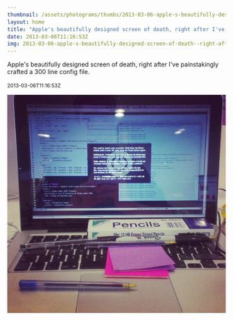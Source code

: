 ```yaml
---
thumbnail: /assets/photograms/thumbs/2013-03-06-apple-s-beautifully-designed-screen-of-death--right-after-i-ve-painstakingly-crafted-a-300-line-config-file-.jpg
layout: home
title: "Apple's beautifully designed screen of death, right after I've painstakingly crafted a 300 line config file."
date: 2013-03-06T11:16:53Z
img: 2013-03-06-apple-s-beautifully-designed-screen-of-death--right-after-i-ve-painstakingly-crafted-a-300-line-config-file-.jpg
---
```


Apple's beautifully designed screen of death, right after I've painstakingly crafted a 300 line config file.

<small>2013-03-06T11:16:53Z</small>

![Apple's beautifully designed screen of death, right after I've painstakingly crafted a 300 line config file.](/assets/photograms/original/2013-03-06-apple-s-beautifully-designed-screen-of-death--right-after-i-ve-painstakingly-crafted-a-300-line-config-file-.jpg)
